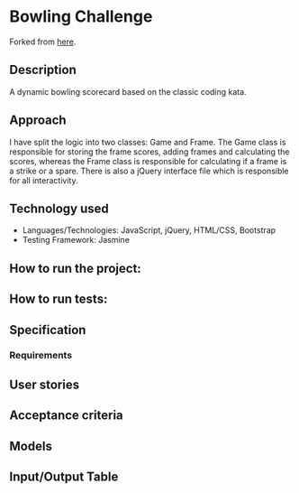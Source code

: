 
Bowling Challenge
=================

Forked from [here](https://github.com/makersacademy/bowling-challenge).

## Description
A dynamic bowling scorecard based on the classic coding kata.

## Approach
I have split the logic into two classes: Game and Frame. The Game class is responsible for storing the frame scores, adding frames and calculating the scores, whereas the Frame class is responsible for calculating if a frame is a strike or a spare. There is also a jQuery interface file which is responsible for all interactivity.


## Technology used
- Languages/Technologies: JavaScript, jQuery, HTML/CSS, Bootstrap
- Testing Framework: Jasmine

## How to run the project:

## How to run tests:

## Specification

### Requirements

## User stories

## Acceptance criteria

## Models

## Input/Output Table
